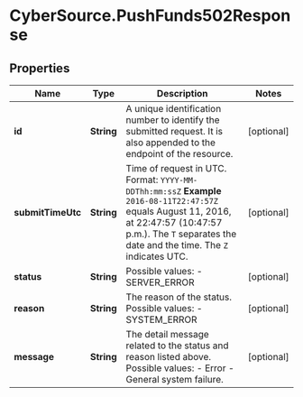 # CyberSource.PushFunds502Response

## Properties
Name | Type | Description | Notes
------------ | ------------- | ------------- | -------------
**id** | **String** | A unique identification number to identify the submitted request. It is also appended to the endpoint of the resource.  | [optional] 
**submitTimeUtc** | **String** | Time of request in UTC. Format: `YYYY-MM-DDThh:mm:ssZ`  **Example** `2016-08-11T22:47:57Z` equals August 11, 2016, at 22:47:57 (10:47:57 p.m.). The `T` separates the date and the time. The `Z` indicates UTC.  | [optional] 
**status** | **String** | Possible values: - SERVER_ERROR  | [optional] 
**reason** | **String** | The reason of the status.  Possible values: - SYSTEM_ERROR  | [optional] 
**message** | **String** | The detail message related to the status and reason listed above.  Possible values: - Error - General system failure.  | [optional] 



